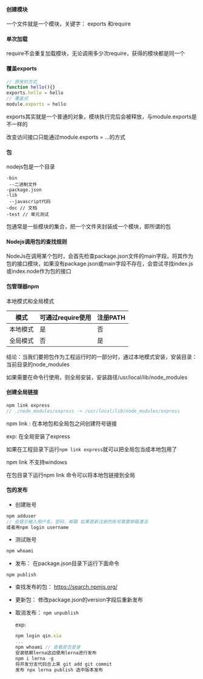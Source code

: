 #### 创建模块

一个文件就是一个模块，关键字： exports 和require

#### 单次加载

require不会重复加载模块，无论调用多少次require，获得的模块都是同一个

#### 覆盖exports

```javascript
// 原来的方式
function hello(){}
exports.hello = hello
// 覆盖式
module.exports = hello
```

exports其实就是一个普通的对象，模块执行完后会被释放，与module.exports是不一样的

改变访问接口只能通过module.exports = ...的方式

#### 包

nodejs包是一个目录

```
-bin
 --二进制文件
-package.json
-lib
 --javascript代码
-doc // 文档
-test // 单元测试 
```

包通常是一些模块的集合，把一个文件夹封装成一个模块，即所谓的包

#### Nodejs调用包的查找规则

NodeJs在调用某个包时，会首先检查package.json文件的main字段，将其作为包的接口模块，如果没有package.json或main字段不存在，会尝试寻找index.js或index.node作为包的接口

#### 包管理器npm

本地模式和全局模式

| 模式     | 可通过require使用 | 注册PATH |
| -------- | ----------------- | -------- |
| 本地模式 | 是                | 否       |
| 全局模式 | 否                | 是       |

结论：当我们要把包作为工程运行时的一部分时，通过本地模式安装，安装目录：当前目录的node_modules

如果需要在命令行使用，则全局安装，安装路径/usr/local/lib/node_modules

#### 创建全局链接

```javascript
npm link express
// ./node_modules/express -> /usr/local/lib/node_modules/express
```

npm link : 在本地包和全局包之间创建符号链接

exp: 在全局安装了express

如果在工程目录下运行```npm link express```就可以把全局包当成本地包用了

npm link 不支持windows

在包目录下运行npm link 命令可以将本地包链接到全局

#### 包的发布

- 创建账号 

```javascript
npm adduser
// 会提示输入用户名，密码，邮箱 如果是新注册的账号需要邮箱激活
或者用npm login username
```

- 测试账号

```javascript
npm whoami
```

- 发布： 在package.json目录下运行下面命令

```
npm publish
```

- 查找发布的包： https://search.npmjs.org/

- 更新包： 修改package.json的version字段后重新发布

- 取消发布： ```npm unpublish```

  exp:
  
  ```javascript
  npm login qin.xia
  ...
  npm whoami // 查看是否登录
  安装依赖lerna这边使用lerna进行发布
  npm i lerna -g
  将开发分支代码合上来 git add git commit 
  发布 npx lerna publish 选中版本发布
  ```
  
  
  
  
